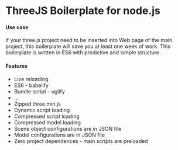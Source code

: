 ThreeJS Boilerplate for node.js
=================================

#### Use case

If your three.js project need to be inserted into Web page of the main project,
this boilerplate will save you at least one week of work.
This boilerplate is written in ES6 with predictive and simple structure.

#### Features

 * Live reloading
 * ES6 - babelify
 * Bundle script - uglify
 * ...
 * Zipped three.min.js
 * Dynamic script loading
 * Compressed script loading
 * Compressed model loading
 * Scene object configurations are in JSON file
 * Model configurations are in JSON file
 * Zero project dependences - main scripts are preloaded
